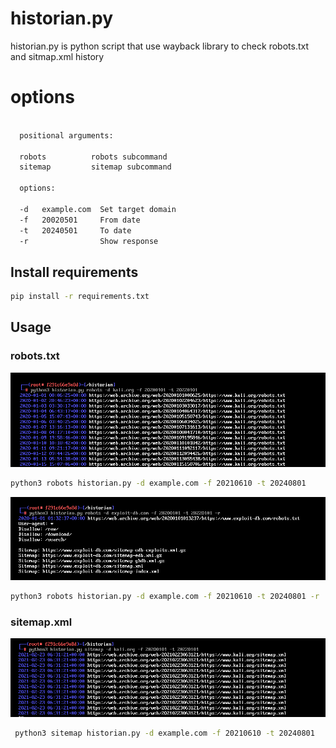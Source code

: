 # historian.py
historian.py is python script that use wayback library to check robots.txt and sitmap.xml history

# options
```bash

  positional arguments:

  robots          robots subcommand
  sitemap         sitemap subcommand
  
  options:
  
  -d   example.com  Set target domain
  -f   20020501     From date
  -t   20240501     To date
  -r                Show response
```
## Install requirements 
 ```bash
 pip install -r requirements.txt
 ```
## Usage
### robots.txt
![Drag Racing](output/output1.png)

 ```bash
 python3 robots historian.py -d example.com -f 20210610 -t 20240801
 ```
![Drag Racing](output/output2.png)
 ```bash
 python3 robots historian.py -d example.com -f 20210610 -t 20240801 -r
 ```


### sitemap.xml
![Drag Racing](output/output3.png)
```bash
 python3 sitemap historian.py -d example.com -f 20210610 -t 20240801
```
